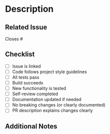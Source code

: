 # Description

<!-- Brief description of changes -->

## Related Issue

Closes #

## Checklist

- [ ] Issue is linked
- [ ] Code follows project style guidelines
- [ ] All tests pass
- [ ] Build succeeds
- [ ] New functionality is tested
- [ ] Self-review completed
- [ ] Documentation updated if needed
- [ ] No breaking changes (or clearly documented)
- [ ] PR description explains changes clearly

## Additional Notes

<!-- Any additional information about this PR that reviewers should know. -->
